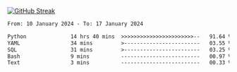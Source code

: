 [![GitHub Streak](https://streak-stats.demolab.com?user=renren-017&theme=sea&hide_border=true&background=DD272700)](https://git.io/streak-stats)

<!--START_SECTION:waka-->

```txt
From: 10 January 2024 - To: 17 January 2024

Python              14 hrs 40 mins  >>>>>>>>>>>>>>>>>>>>>>>--   91.64 %
YAML                34 mins         >------------------------   03.55 %
SQL                 31 mins         >------------------------   03.25 %
Bash                9 mins          -------------------------   00.97 %
Text                3 mins          -------------------------   00.33 %
```

<!--END_SECTION:waka-->
